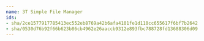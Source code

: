 ```yaml
---
name: 3T Simple File Manager
ids:
- sha/2ce1577917785413ec552eb8769a42b6afa4101fe1d110cc655617f6bf7b2642  # 3T Simple File Manager . kB (epoc32)
- sha/0530d76b92f66b623b86cb4962e26aaccb9312e893fbc788728fd13688306d09  # 3T Simple File Manager 15.0 kB (epoc32)
---
```

